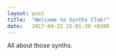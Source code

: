 ```yaml
---
layout: post
title:  "Welcome to Synths Club!"
date:   2017-04-22 15:01:39 +0100
---
```

All about those synths.

